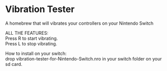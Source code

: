 # Vibration Tester
A homebrew that will vibrates your controllers on your Nintendo Switch

ALL THE FEATURES:  
Press R to start vibrating.     
Press L to stop vibrating.  


How to install on your switch:  
drop vibration-tester-for-Nintendo-Switch.nro in your switch folder on your sd card. 
